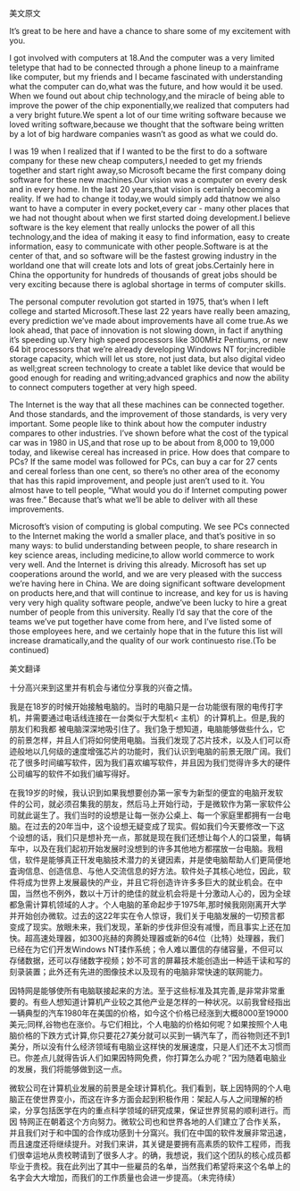 美文原文

It’s great to be here and have a chance to share some of my excitement with you.

I got involved with computers at 18.And the computer was a very limited teletype that had to be connected through a phone lineup to a mainframe like computer, but my friends and I became fascinated with understanding what the computer can do,what was the future, and how would it be used. When we found out about chip technology,and the miracle of being able to improve the power of the chip exponentially,we realized that computers had a very bright future.We spent a lot of our time writing software because we loved writing software,because we thought that the software being written by a lot of big hardware companies wasn’t as good as what we could do.

I was 19 when I realized that if I wanted to be the first to do a software company for these new cheap computers,I needed to get my friends together and start right away,so Microsoft became the first company doing software for these new machines.Our vision was a computer on every desk and in every home. In the last 20 years,that vision is certainly becoming a reality. If we had to change it today,we would simply add thatnow we also want to have a computer in every pocket,every car - many other places that we had not thought about when we first started doing development.I believe software is the key element that really unlocks the power of all this technology,and the idea of making it easy to find information, easy to create information, easy to communicate with other people.Software is at the center of that, and so software will be the fastest growing industry in the worldand one that will create lots and lots of great jobs.Certainly here in China the opportunity for hundreds of thousands of great jobs should be very exciting because there is aglobal shortage in terms of computer skills.

The personal computer revolution got started in 1975, that’s when I left college and started Microsoft.These last 22 years have really been amazing, every prediction we’ve made about improvements have all come true.As we look ahead, that pace of innovation is not slowing down, in fact if anything it’s speeding up.Very high speed processors like 300MHz Pentiums, or new 64 bit processors that we’re already developing Windows NT for;incredible storage capacity, which will let us store, not just data, but also digital video as well;great screen technology to create a tablet like device that would be good enough for reading and writing;advanced graphics and now the ability to connect computers together at very high speed. 



The Internet is the way that all these machines can be connected together. And those standards, and the improvement of those standards, is very very important. Some people like to think about how the computer industry compares to other industries. I’ve shown before what the cost of the typical car was in 1980 in US,and that rose up to be about from 8,000 to 19,000 today, and likewise cereal has increased in price. How does that compare to PCs? If the same model was followed for PCs, can buy a car for 27 cents and cereal forless than one cent, so there’s no other area of the economy that has this rapid improvement, and people just aren’t used to it. You almost have to tell people, “What would you do if Internet computing power was free.” Because that’s what we’ll be able to deliver with all these improvements.

Microsoft’s vision of computing is global computing. We see PCs connected to the Internet making the world a smaller place, and that’s positive in so many ways: to bulid understanding between people, to share research in key science areas, including medicine,to allow world commerce to work very well. And the Internet is driving this already. Microsoft has set up cooperations around the world, and we are very pleased with the success we’re having here in China. We are doing significant software development on products here,and that will continue to increase, and key for us is having very very high quality software people, andwe’ve been lucky to hire a great number of people from this university. Really I’d say that the core of the teams we’ve put together have come from here, and I’ve listed some of those employees here, and we certainly hope that in the future this list will increase dramatically,and the quality of our work continuesto rise.(To be continued)

美文翻译

十分高兴来到这里并有机会与诸位分享我的兴奋之情。

我是在18岁的时候开始接触电脑的。当时的电脑只是一台功能很有限的电传打字机，并需要通过电话线连接在一台类似于大型机< 主机）的计算机上。但是,我的朋友们和我都 被电脑深深地吸引住了。我们急于想知道，电脑能够做些什么，它的前景怎样，并且人们将如何使用电脑。当我们发现了芯片技术，以及人们可以奇迹般地以几何级的速度增强芯片的功能时，我们认识到电脑的前景无限广阔。我们花了很多时间编写软件，因为我们喜欢编写软件，并且因为我们觉得许多大的硬件公司编写的软件不如我们编写得好。

在我19岁的时候，我认识到如果我想要创办第一家专为新型的便宜的电脑开发软件的公司，就必须召集我的朋友，然后马上开始行动，于是微软作为第一家软件公司就此诞生了。我们当时的设想是让每一张办公桌上、每一个家庭里都拥有一台电脑。在过去的20年当中，这个设想无疑变成了现实。假如我们今天要修改一下这个设想的话，我们只是想补充一点，那就是现在我们还想让每个人的口袋里，每辆车中，以及在我们起初开始发展时没想到的许多其他地方都摆放一台电脑。我相信，软件是能够真正幵发电脑技术潜力的关键因素，并是使电脑帮助人们更简便地査询信息、创造信息、与他人交流信息的好方法。软件处子其核心地位，因此，软件将成为世界上发展最快的产业，并且它将创造许许多多巨大的就业机会。在中国，当然也不例外，数以十万计的绝佳的就业机会将是十分激动人心的，因为全球都急需计算机领域的人才。个人电脑的革命起步于1975年,那时候我刚刚离开大学并开始创办微软。过去的这22年实在令人惊讶，我们关于电脑发展的一切预言都变成了现实。放眼未来，我们发现，革新的步伐非但没有减慢，而且事实上还在加快。超高速处理器，如300兆赫的奔腾处理器或新的64位（比特）处理器，我们已经在为它们开发Windows NT揉作系统；令人难以置信的存储容量，不但可以存储数据，还可以存储数字视频；妙不可言的屏幕技术能创造出一种适干读和写的刻录装置；此外还有先进的图像技术以及现有的电脑非常快速的联网能力。

因特网是能够使所有电脑联接起来的方法。至于这些标准及其完善,是非常非常重要的。有些人想知道计算机产业较之其他产业是怎样的一种状况。以前我曾经指出一辆典型的汽车1980年在美国的价格，如今这个价格已经涨到大概8000至19000美元;同样,谷物也在涨价。与它们相比，个人电脑的价格如何呢？如果按照个人电脑价格的下跌方式计算,你只要花27美分就可以买到一辆汽车了，而谷物则还不到1美分，所以没有什么经济领域有电脑业这样快的发展速度，只是人们还不太习惯而已。你差点儿就得告诉人们如果因特网免费，你打算怎么办呢？”因为随着电脑业的发展，我们将能够做到这一点。

微软公司在计算机业发展的前景是全球计算机化。我们看到，联上因特网的个人电脑正在使世界变小，而这在许多方面会起到积极作用：架起人与人之间理解的桥梁，分享包括医学在内的重点科学领域的研究成果，保证世界贸易的顺利进行。而因 特网正在朝着这个方向努力。微软公司也和世界各地的人们建立了合作关系，并且我们对于和中国的合作成功感到十分窩兴。我们在中国的软件发展非常迅速，而且速度还将继续提升。对我们来讲，其关键是要拥有高素质的软件工程师，而我们很幸运地从贵校聘请到了很多人才。的确，我想说，我们这个团队的核心成员都毕业于贵校。我在此列出了其中一些雇员的名单，当然我们希望将来这个名单上的名字会大大增加，而我们的工作质量也会进一步提高。（未完待续） 

